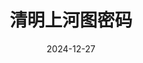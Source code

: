 ---
layout: movie-review
title: 清明上河图密码
description: >
  以宋朝为背景的古装悬疑剧。比较雷人的是时常出现的一眼假的虚拟背景，个别演员令人出戏的台词，以及时而令人沉默的剧情。连环案的设计还可以，但是其精巧程度一般，没有什么出人意料的出彩地方。作为下饭剧还可以，有点儿搞笑和意思，吃得下饭。看到后面只想着快点儿看完，比起这种26集，更喜欢8到12集的长度。
category: 剧集
img: assets/img/movie/2024/qing_ming_shang_he_tu_mi_ma.webp
star: 3
date: 2024-12-27
---